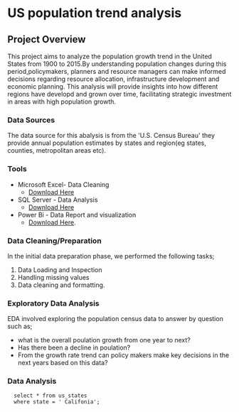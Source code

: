 # US population trend analysis

## Project Overview


This project aims to analyze the population growth trend in the United States from 1900 to 2015.By understanding population changes during this period,policymakers, planners and resource managers can make informed decisions regarding resource allocation, infrastructure development and economic planning. This analysis will provide insights into how different regions have developd and grown over time, facilitating strategic investment in areas with high population growth.

### Data Sources
The data source for this abalysis is from the 'U.S. Census Bureau' they provide annual population estimates by states and region(eg states, counties, metropolitan areas etc).

### Tools
- Microsoft Excel- Data Cleaning
  - [Download Here](https://www.bing.com/ck/a?!&&p=9bd03eac860c4b79JmltdHM9MT)
- SQL Server - Data Analysis
  - [Download Here](https://www.bing.com/ck/a?!&&p=98788ce4a32e962dJmltdHM9MTcyOT)
- Power Bi - Data Report and visualization
  - [Download Here](https://www.bing.com/ck/a?!&&p=443b6aedbaf57624).

### Data Cleaning/Preparation
In the initial data preparation phase, we performed the following tasks;
1. Data Loading and Inspection
2. Handling missing values
3. Data cleaning and formatting.


### Exploratory Data Analysis

EDA involved exploring the population census data to answer by question such as;
- what is the overall poulation growth from one year to next?
- Has there been a decline in poulation?
- From the growth rate trend can policy makers make key decisions in the next years based on this data?

### Data Analysis
```
  select * from us_states
  where state = ' Califonia';
```

   

  
